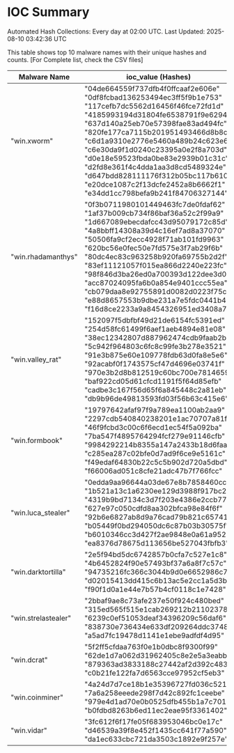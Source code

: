 # IOC Summary

Automated Hash Collections: Every day at 02:00 UTC. Last Updated: 2025-08-10 03:42:36 UTC

This table shows top 10 malware names with their unique hashes and counts. [For Complete list, check the CSV files]

| Malware Name | ioc_value (Hashes) | Count |
|--------------|--------------------|-------|
|  "win.xworm" |  "04de664559f737dfb4f0ffcaaf2e606e"<br> "0df8fcbad136253494ec3ff5f9b1e753"<br> "117cefb7dc5562d16456f46fce72fd1d"<br> "4185993194d31804fe6538791f9e6294"<br> "637d140a25eb70e57398fae83ad494fc"<br> "820fe177ca7115b201951493466d8b8c"<br> "c6d1a9310e2776e5460a489b24c623e6"<br> "c6e30da9f1d0240c23395a0e2f8a703d"<br> "d0e18e59523fbda0be83e2939b01c31c"<br> "d2fd8e361f4c4dda1aa3d8cd5489324e"<br> "d647bdd828111176f312b05bc117b610"<br> "e20dce1087c2f13dcfe2452a8b6662f1"<br> "e34dd1cc798befa9b241f84706327144" | 13 |
|  "win.rhadamanthys" |  "0f3b0711980101449463fc7de0fdaf62"<br> "1af37b009cb734f86baf36a52c2f99a9"<br> "1d667089ebecdafcc43d95079172c85d"<br> "4a8bbff14308a39d4c16ef7ad8a37070"<br> "50506fa9cf2ecc4928f71ab101fd9963"<br> "620bc56e0fec50e7fd575e3f7ab29f6b"<br> "80dc4ec83c963258b920fa69755b2d2f"<br> "83ef11121057f015ea866d2240e223fc"<br> "98f846d3ba26ed0a700393d122dee3d0"<br> "acc87024095fa6b0a854e9401ccc55ea"<br> "cb079daa8e92755891d0082d0223f75c"<br> "e88d8657553b9dbe231a7e5fdc0441b4"<br> "f16d8ce2233a9a8454326951ed3408a7" | 13 |
|  "win.valley_rat" |  "152097f5dbfbf49d21de6154fc5391ed"<br> "254d58fc61499f6aef1aeb4894e81e08"<br> "38ec12342807d887962474cdb9faab2b"<br> "5c942f964803c6fc8c99fe3b278e3521"<br> "91e3b875e60e109778fdb63d0fa8e5e6"<br> "92acabf0f1743575cf47d4696e03741f"<br> "970e3b2d8b812519c60bc700e7814659"<br> "baf922cd05d61cfcd1191f5f64d85efb"<br> "cadbe3c167f56d65f6a845448c2a81eb"<br> "db9b96de49813593fd03f56b63c415e6" | 10 |
|  "win.formbook" |  "19797642afaf97f9a789ea1100ab2aa9"<br> "2297cdb540840238201e1ac70707a81f"<br> "46f9fcbd3c00c6f6ecd1ec54f5a092ba"<br> "7ba547f4895764294fcf279e91146cfb"<br> "9984292214b8355a147a2433b18d6faa"<br> "c285ea287c02bfe0d7ad9f6ce9e5161c"<br> "f49edaf64830b22c5c5b902d720a5dbd"<br> "f66006ad051c8cfe21adc47b7f766fcc" | 8 |
|  "win.luca_stealer" |  "0edda9aa96644a03de67e8b7858460cc"<br> "1b521a13c1a6230ee129d3988f917bc2"<br> "4319b9bd7134c3d7f203e4386e2ccb77"<br> "627e97c050cdfd8aa302bfca98e84f6f"<br> "92b6e6827ab8d9a76cad79b821c65741"<br> "b05449f0bd294050dc6c87b03b30575f"<br> "b6010346cc3d427f2ae9848e0a61a952"<br> "ea8376d78675d113656be527043fbfb3" | 8 |
|  "win.darktortilla" |  "2e5f94bd5dc6742857b0cfa7c527e1c8"<br> "4b6452824f90e57493bf37a6a8f7c57c"<br> "94735216fc366c3044b9d0e6652986c7"<br> "d02015413dd415c6b13ac5e2cc1a5d3b"<br> "f90f1d0a1e44e7b57b4cf0118c1e7428" | 5 |
|  "win.strelastealer" |  "2bbaf9ae8c73afe237e50f924c480bed"<br> "315ed565f515e1cab269212b21102378"<br> "6239c0ef51053deaf34396209c56daf6"<br> "838730e736434e633df209264ddc3748"<br> "a5ad7fc19478d1141e1ebe9adfdf4d95" | 5 |
|  "win.dcrat" |  "5f2ff5cfdaa763f0e1b0dbc8f9300f99"<br> "62de1d7a062d31962405c8e2e5a3eabb"<br> "879363ad3833188c27442af2d392c483"<br> "c0b21fe122fa7d6563cce97952cf5eb3" | 4 |
|  "win.coinminer" |  "4a24d7d7ce18b1e35396727fd036c521"<br> "7a6a258eeede298f7d42c892fc1ceebe"<br> "979e4d1ad70e0b0525dfb455b1a7c701"<br> "b0fdbd8263b6ed11ec2eae95f3361402" | 4 |
|  "win.vidar" |  "3fc612f6f17fe05f683953046bc0e17c"<br> "d46539a39f8e452f1435cc641f77a590"<br> "da1ec633cbc721da3503c1892e9f257e" | 3 |